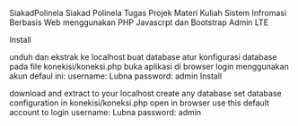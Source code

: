 SiakadPolinela
Siakad Polinela Tugas Projek Materi Kuliah Sistem Infromasi Berbasis Web menggunakan PHP Javascrpt dan Bootstrap Admin LTE

Install

unduh dan ekstrak ke localhost
buat database
atur konfigurasi database pada file konekisi/koneksi.php
buka aplikasi di browser
login menggunakan akun defaul ini:
username: Lubna
password: admin
Install

download and extract to your localhost
create any database
set database configuration in konekisi/koneksi.php
open in browser
use this default account to login
username: Lubna
password: admin
